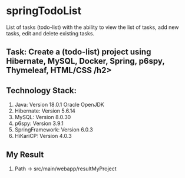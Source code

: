 # springTodoList
List of tasks (todo-list) with the ability to view the list of tasks, add new tasks, edit and delete existing tasks.
<h2>Task: Create a (todo-list) project using Hibernate, MySQL, Docker, Spring, p6spy, Thymeleaf, HTML/CSS /h2>
<h2>Technology Stack:</h2>
<ol>
  <li>Java: Version 18.0.1 Oracle OpenJDK</li>
  <li>Hibernate: Version 5.6.14</li>
  <li>MySQL: Version 8.0.30</li>
  <li>p6spy: Version 3.9.1</li>
  <li>SpringFramework: Version 6.0.3</li>
  <li>HiKariCP: Version 4.0.3</li>
</ol>
<h2>My Result</h2>
<ol>
  <li>Path -> src/main/webapp/resultMyProject</li>
</ol>

